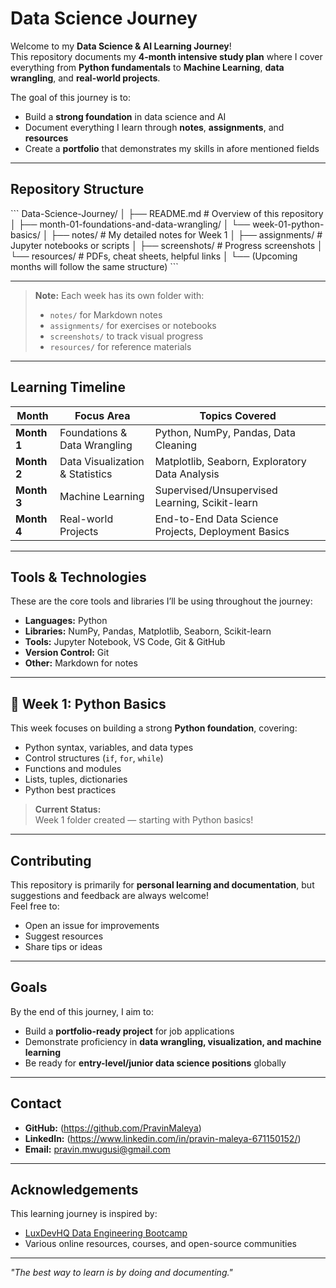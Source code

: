 # Data Science Journey

Welcome to my **Data Science & AI Learning Journey**!  
This repository documents my **4-month intensive study plan** where I cover everything from **Python fundamentals** to **Machine Learning**, **data wrangling**, and **real-world projects**.

The goal of this journey is to:
- Build a **strong foundation** in data science and AI
- Document everything I learn through **notes**, **assignments**, and **resources**
- Create a **portfolio** that demonstrates my skills in afore mentioned fields

---

## Repository Structure

\`\`\`
Data-Science-Journey/
│
├── README.md                # Overview of this repository
│
├── month-01-foundations-and-data-wrangling/
│   └── week-01-python-basics/
│       ├── notes/           # My detailed notes for Week 1
│       ├── assignments/     # Jupyter notebooks or scripts
│       ├── screenshots/     # Progress screenshots
│       └── resources/       # PDFs, cheat sheets, helpful links
│
└── (Upcoming months will follow the same structure)
\`\`\`

---

> **Note:** Each week has its own folder with:
> - `notes/` for Markdown notes
> - `assignments/` for exercises or notebooks
> - `screenshots/` to track visual progress
> - `resources/` for reference materials

---

## Learning Timeline

| Month | Focus Area | Topics Covered |
|-------|------------|----------------|
| **Month 1** | Foundations & Data Wrangling | Python, NumPy, Pandas, Data Cleaning |
| **Month 2** | Data Visualization & Statistics | Matplotlib, Seaborn, Exploratory Data Analysis |
| **Month 3** | Machine Learning | Supervised/Unsupervised Learning, Scikit-learn |
| **Month 4** | Real-world Projects | End-to-End Data Science Projects, Deployment Basics |

---

## Tools & Technologies

These are the core tools and libraries I’ll be using throughout the journey:

- **Languages:** Python   
- **Libraries:** NumPy, Pandas, Matplotlib, Seaborn, Scikit-learn  
- **Tools:** Jupyter Notebook, VS Code, Git & GitHub  
- **Version Control:** Git  
- **Other:** Markdown for notes

---

## 🌱 Week 1: Python Basics

This week focuses on building a strong **Python foundation**, covering:

- Python syntax, variables, and data types
- Control structures (`if`, `for`, `while`)
- Functions and modules
- Lists, tuples, dictionaries
- Python best practices

> **Current Status:**  
> Week 1 folder created — starting with Python basics!

---

## Contributing

This repository is primarily for **personal learning and documentation**, but suggestions and feedback are always welcome!  
Feel free to:
- Open an issue for improvements  
- Suggest resources  
- Share tips or ideas

---

## Goals
By the end of this journey, I aim to:
- Build a **portfolio-ready project** for job applications  
- Demonstrate proficiency in **data wrangling, visualization, and machine learning**  
- Be ready for **entry-level/junior data science positions** globally 

---

## Contact
- **GitHub:** (https://github.com/PravinMaleya)  
- **LinkedIn:** (https://www.linkedin.com/in/pravin-maleya-671150152/)
- **Email:** pravin.mwugusi@gmail.com

---

## Acknowledgements
This learning journey is inspired by:
- [LuxDevHQ Data Engineering Bootcamp](https://luxdevhq.com)  
- Various online resources, courses, and open-source communities

---

_"The best way to learn is by doing and documenting."_ 
